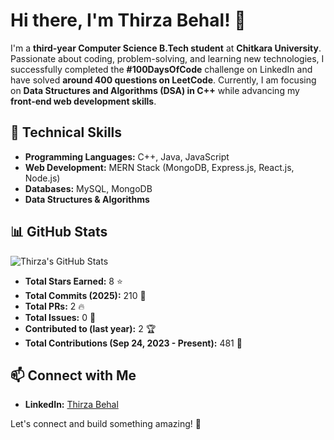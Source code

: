 # Hi there, I'm Thirza Behal! 👋

I'm a **third-year Computer Science B.Tech student** at **Chitkara University**. Passionate about coding, problem-solving, and learning new technologies, I successfully completed the **#100DaysOfCode** challenge on LinkedIn and have solved **around 400 questions on LeetCode**. Currently, I am focusing on **Data Structures and Algorithms (DSA) in C++** while advancing my **front-end web development skills**.

## 🚀 Technical Skills
- **Programming Languages:** C++, Java, JavaScript
- **Web Development:** MERN Stack (MongoDB, Express.js, React.js, Node.js)
- **Databases:** MySQL, MongoDB
- **Data Structures & Algorithms**

## 📊 GitHub Stats
![Thirza's GitHub Stats](https://github-readme-stats.vercel.app/api?username=Thirza12&show_icons=true&theme=tokyonight)

- **Total Stars Earned:** 8 ⭐
- **Total Commits (2025):** 210 📝
- **Total PRs:** 2 🔥
- **Total Issues:** 0 🚀
- **Contributed to (last year):** 2 🏆
- **Total Contributions (Sep 24, 2023 - Present):** 481 🎯

## 📫 Connect with Me
- **LinkedIn:** [Thirza Behal](https://www.linkedin.com/in/thirza12/)

Let's connect and build something amazing! 🚀

